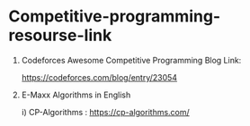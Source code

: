 # Competitive-programming-resourse-link


1. Codeforces Awesome Competitive Programming Blog Link:

   https://codeforces.com/blog/entry/23054
   
2. E-Maxx Algorithms in English

   i) CP-Algorithms : https://cp-algorithms.com/

